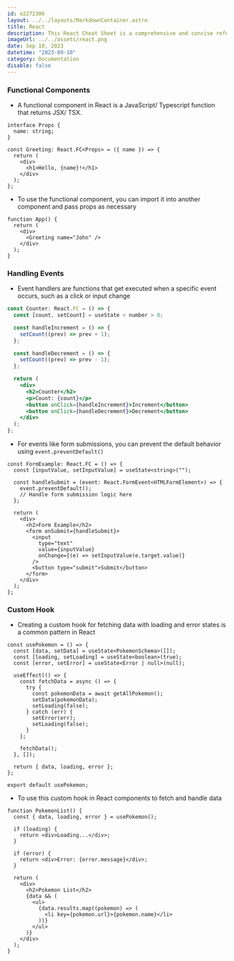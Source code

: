 ```yaml
---
id: e2272306
layout: ../../layouts/MarkdownContainer.astro
title: React
description: This React Cheat Sheet is a comprehensive and concise reference guide for developers at all skill levels. It covers essential React topics with complete code examples, prioritizing clarity and readability. Each topic is explained using TypeScript for added type safety.
imageUrl: ../../assets/react.png
date: Sep 10, 2023
datetime: "2023-09-10"
category: Documentation
disable: false
---
```


### Functional Components

- A functional component in React is a JavaScript/ Typescript function that returns JSX/ TSX.

```tsx
interface Props {
  name: string;
}

const Greeting: React.FC<Props> = ({ name }) => {
  return (
    <div>
      <h1>Hello, {name}!</h1>
    </div>
  );
};
```

- To use the functional component, you can import it into another component and pass props as necessary

```tsx
function App() {
  return (
    <div>
      <Greeting name="John" />
    </div>
  );
}
```

### Handling Events

- Event handlers are functions that get executed when a specific event occurs, such as a click or input change

```jsx
const Counter: React.FC = () => {
  const [count, setCount] = useState < number > 0;

  const handleIncrement = () => {
    setCount((prev) => prev + 1);
  };

  const handleDecrement = () => {
    setCount((prev) => prev - 1);
  };

  return (
    <div>
      <h2>Counter</h2>
      <p>Count: {count}</p>
      <button onClick={handleIncrement}>Increment</button>
      <button onClick={handleDecrement}>Decrement</button>
    </div>
  );
};
```

- For events like form submissions, you can prevent the default behavior using `event.preventDefault()`

```tsx
const FormExample: React.FC = () => {
  const [inputValue, setInputValue] = useState<string>("");

  const handleSubmit = (event: React.FormEvent<HTMLFormElement>) => {
    event.preventDefault();
    // Handle form submission logic here
  };

  return (
    <div>
      <h2>Form Example</h2>
      <form onSubmit={handleSubmit}>
        <input
          type="text"
          value={inputValue}
          onChange={(e) => setInputValue(e.target.value)}
        />
        <button type="submit">Submit</button>
      </form>
    </div>
  );
};
```

### Custom Hook

- Creating a custom hook for fetching data with loading and error states is a common pattern in React

```tsx
const usePokemon = () => {
  const [data, setData] = useState<PokemonSchema>([]);
  const [loading, setLoading] = useState<boolean>(true);
  const [error, setError] = useState<Error | null>(null);

  useEffect(() => {
    const fetchData = async () => {
      try {
        const pokemonData = await getAllPokemon();
        setData(pokemonData);
        setLoading(false);
      } catch (err) {
        setError(err);
        setLoading(false);
      }
    };

    fetchData();
  }, []);

  return { data, loading, error };
};

export default usePokemon;
```

- To use this custom hook in React components to fetch and handle data

```tsx
function PokemonList() {
  const { data, loading, error } = usePokemon();

  if (loading) {
    return <div>Loading...</div>;
  }

  if (error) {
    return <div>Error: {error.message}</div>;
  }

  return (
    <div>
      <h2>Pokemon List</h2>
      {data && (
        <ul>
          {data.results.map((pokemon) => (
            <li key={pokemon.url}>{pokemon.name}</li>
          ))}
        </ul>
      )}
    </div>
  );
}
```
